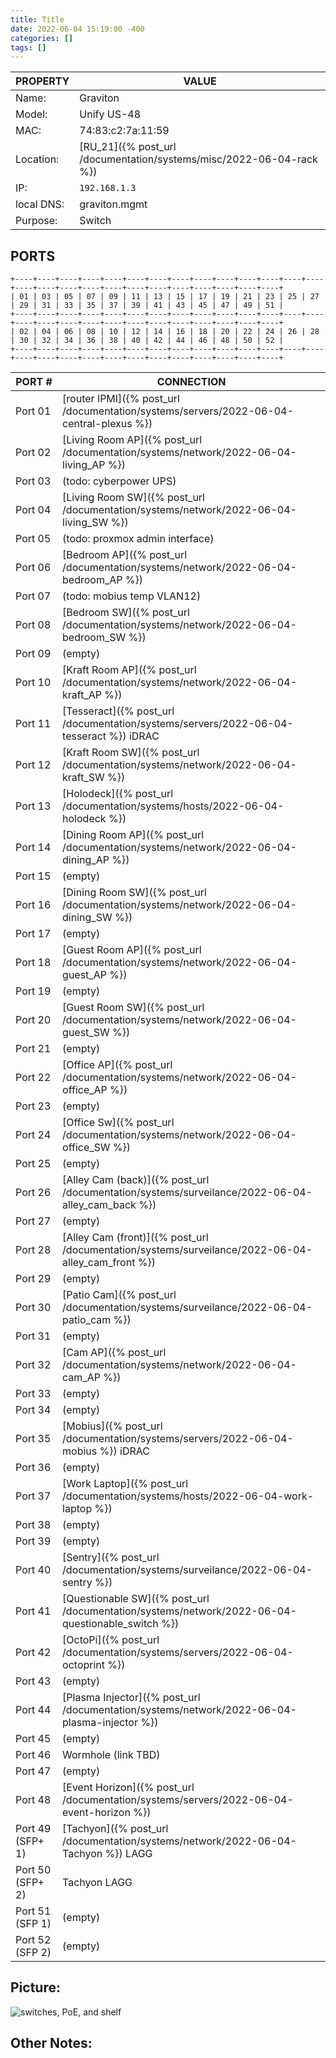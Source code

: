 ```yaml
---
title: Title
date: 2022-06-04 15:19:00 -400
categories: []
tags: []
---
```


| PROPERTY   | VALUE                                                               |
| ---------- | ------------------------------------------------------------------- |
| Name:      | Graviton                                                            |
| Model:     | Unify US-48                                                         |
| MAC:       | 74:83:c2:7a:11:59                                                   |
| Location:  | [RU_21]({% post_url /documentation/systems/misc/2022-06-04-rack %}) |
| IP:        | `192.168.1.3`                                                       |
| local DNS: | graviton.mgmt                                                       |
| Purpose:   | Switch                                                              |

## PORTS

    +----+----+----+----+----+----+----+----+----+----+----+----+----+----+----+----+----+----+----+----+----+----+----+----+----+----+
    | 01 | 03 | 05 | 07 | 09 | 11 | 13 | 15 | 17 | 19 | 21 | 23 | 25 | 27 | 29 | 31 | 33 | 35 | 37 | 39 | 41 | 43 | 45 | 47 | 49 | 51 |
    +----+----+----+----+----+----+----+----+----+----+----+----+----+----+----+----+----+----+----+----+----+----+----+----+----+----+
    | 02 | 04 | 06 | 08 | 10 | 12 | 14 | 16 | 18 | 20 | 22 | 24 | 26 | 28 | 30 | 32 | 34 | 36 | 38 | 40 | 42 | 44 | 46 | 48 | 50 | 52 |
    +----+----+----+----+----+----+----+----+----+----+----+----+----+----+----+----+----+----+----+----+----+----+----+----+----+----+

| PORT #           | CONNECTION                                                                                        |
| ---------------- | ------------------------------------------------------------------------------------------------- |
| Port 01          | [router IPMI]({% post_url /documentation/systems/servers/2022-06-04-central-plexus %})            |
| Port 02          | [Living Room AP]({% post_url /documentation/systems/network/2022-06-04-living_AP %})              |
| Port 03          | (todo: cyberpower UPS)                                                                            |
| Port 04          | [Living Room SW]({% post_url /documentation/systems/network/2022-06-04-living_SW %})              |
| Port 05          | (todo: proxmox admin interface)                                                                   |
| Port 06          | [Bedroom AP]({% post_url /documentation/systems/network/2022-06-04-bedroom_AP %})                 |
| Port 07          | (todo: mobius temp VLAN12)                                                                        |
| Port 08          | [Bedroom SW]({% post_url /documentation/systems/network/2022-06-04-bedroom_SW %})                 |
| Port 09          | (empty)                                                                                           |
| Port 10          | [Kraft Room AP]({% post_url /documentation/systems/network/2022-06-04-kraft_AP %})                |
| Port 11          | [Tesseract]({% post_url /documentation/systems/servers/2022-06-04-tesseract %}) iDRAC             |
| Port 12          | [Kraft Room SW]({% post_url /documentation/systems/network/2022-06-04-kraft_SW %})                |
| Port 13          | [Holodeck]({% post_url /documentation/systems/hosts/2022-06-04-holodeck %})                       |
| Port 14          | [Dining Room AP]({% post_url /documentation/systems/network/2022-06-04-dining_AP %})              |
| Port 15          | (empty)                                                                                           |
| Port 16          | [Dining Room SW]({% post_url /documentation/systems/network/2022-06-04-dining_SW %})              |
| Port 17          | (empty)                                                                                           |
| Port 18          | [Guest Room AP]({% post_url /documentation/systems/network/2022-06-04-guest_AP %})                |
| Port 19          | (empty)                                                                                           |
| Port 20          | [Guest Room SW]({% post_url /documentation/systems/network/2022-06-04-guest_SW %})                |
| Port 21          | (empty)                                                                                           |
| Port 22          | [Office AP]({% post_url /documentation/systems/network/2022-06-04-office_AP %})                   |
| Port 23          | (empty)                                                                                           |
| Port 24          | [Office Sw]({% post_url /documentation/systems/network/2022-06-04-office_SW %})                   |
| Port 25          | (empty)                                                                                           |
| Port 26          | [Alley Cam (back)]({% post_url /documentation/systems/surveilance/2022-06-04-alley_cam_back %})   |
| Port 27          | (empty)                                                                                           |
| Port 28          | [Alley Cam (front)]({% post_url /documentation/systems/surveilance/2022-06-04-alley_cam_front %}) |
| Port 29          | (empty)                                                                                           |
| Port 30          | [Patio Cam]({% post_url /documentation/systems/surveilance/2022-06-04-patio_cam %})               |
| Port 31          | (empty)                                                                                           |
| Port 32          | [Cam AP]({% post_url /documentation/systems/network/2022-06-04-cam_AP %})                         |
| Port 33          | (empty)                                                                                           |
| Port 34          | (empty)                                                                                           |
| Port 35          | [Mobius]({% post_url /documentation/systems/servers/2022-06-04-mobius %}) iDRAC                   |
| Port 36          | (empty)                                                                                           |
| Port 37          | [Work Laptop]({% post_url /documentation/systems/hosts/2022-06-04-work-laptop %})                 |
| Port 38          | (empty)                                                                                           |
| Port 39          | (empty)                                                                                           |
| Port 40          | [Sentry]({% post_url /documentation/systems/surveilance/2022-06-04-sentry %})                     |
| Port 41          | [Questionable SW]({% post_url /documentation/systems/network/2022-06-04-questionable_switch %})   |
| Port 42          | [OctoPi]({% post_url /documentation/systems/servers/2022-06-04-octoprint %})                      |
| Port 43          | (empty)                                                                                           |
| Port 44          | [Plasma Injector]({% post_url /documentation/systems/network/2022-06-04-plasma-injector %})       |
| Port 45          | (empty)                                                                                           |
| Port 46          | Wormhole (link TBD)                                                                               |
| Port 47          | (empty)                                                                                           |
| Port 48          | [Event Horizon]({% post_url /documentation/systems/servers/2022-06-04-event-horizon %})           |
| Port 49 (SFP+ 1) | [Tachyon]({% post_url /documentation/systems/network/2022-06-04-Tachyon %}) LAGG                  |
| Port 50 (SFP+ 2) | Tachyon LAGG                                                                                      |
| Port 51 (SFP 1)  | (empty)                                                                                           |
| Port 52 (SFP 2)  | (empty)                                                                                           |

## Picture:

![switches, PoE, and shelf](/assets/rack_07_route_switch_shelf.jpg)

## Other Notes:
